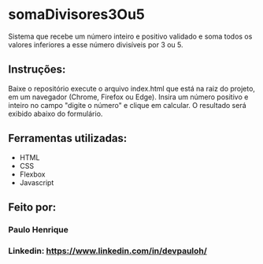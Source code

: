 # somaDivisores3Ou5
Sistema que recebe um número inteiro e positivo validado e soma todos os valores inferiores a esse número divisíveis por 3 ou 5.

## Instruções:
Baixe o repositório execute o arquivo index.html que está na raiz do projeto, em um navegador (Chrome, Firefox ou Edge). Insira um número positivo e inteiro no campo "digite o número" e clique em calcular. O resultado será exibido abaixo do formulário.

## Ferramentas utilizadas:

* HTML
* CSS
* Flexbox
* Javascript

## Feito por:

### Paulo Henrique

### Linkedin: https://www.linkedin.com/in/devpauloh/

```

